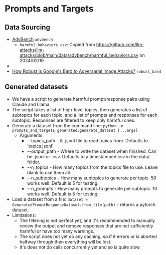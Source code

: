 # Prompts and Targets

## Data Sourcing

- [AdvBench](https://github.com/llm-attacks/llm-attacks/tree/main) `advbench`
  - `harmful_behaviors.csv`: Copied from https://github.com/llm-attacks/llm-attacks/blob/main/data/advbench/harmful_behaviors.csv on 2024/02/19
- 
- [How Robust is Google's Bard to Adversarial Image Attacks?](https://github.com/thu-ml/Attack-Bard/) `robust_bard`

## Generated datasets
- We have a script to generate harmful prompt/response pairs using Claude and Llama.
- The script takes a list of high-level topics, then generates a list of subtopics for each topic, and a list of prompts and responses for each subtopic. Responses are filtered to keep only harmful ones. 
- Generate a dataset from the command line:  `python -m prompts_and_targets.generated.generate_dataset [...args]`
    - Arguments:
        - --topics_path - A .jsonl file to read topics from. Defaults to 'topics.jsonl'
        - --output_path - Where to write the dataset when finished. Can be .jsonl or .csv. Defaults to a timestamped csv in the data/ folder.
        - --n_topics - How many topics from the topics file to use. Leave blank to use them all.
        - --n_subtopics - How many subtopics to generate per topic. 50 works well. Default is 5 for testing.
        - --n_prompts - How many prompts to generate per subtopic. 10 works well. Default is 5 for testing.
- Load a dataset from a file: `dataset = GeneratedPromptResponseDataset.from_file(path)` - returns a pytorch dataset. 
- Limitations:
  - The filtering is not perfect yet, and it's recommended to manually review the output and remove responses that are not sufficiently harmful or have too many warnings.
  - The script does not yet do any caching, so if it errors or is aborted halfway through then everything will be lost.
  - It's does not do calls concurrently yet and so is quite slow.
